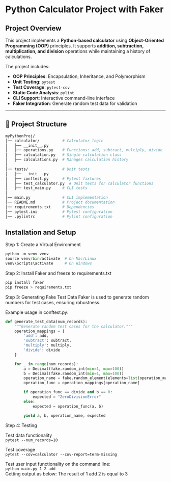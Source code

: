 # **Python Calculator Project with Faker**

## Project Overview
This project implements a **Python-based calculator** using **Object-Oriented Programming (OOP)** principles. It supports **addition, subtraction, multiplication, and division** operations while maintaining a history of calculations.

The project includes:
- **OOP Principles**: Encapsulation, Inheritance, and Polymorphism
- **Unit Testing**: `pytest`
- **Test Coverage**: `pytest-cov`
- **Static Code Analysis**: `pylint`
- **CLI Support**: Interactive command-line interface
- **Faker Integration**: Generate random test data for validation

---

## **📂 Project Structure**
```bash
myPythonProj/
│── calculator/          # Calculator logic
│   ├── __init__.py
│   ├── operations.py    # Functions: add, subtract, multiply, divide
│   ├── calculation.py   # Single calculation class
│   ├── calculations.py  # Manages calculation history
│
│── tests/               # Unit tests
│   ├── __init__.py
│   ├── conftest.py      # Pytest fixtures
│   ├── test_calculator.py  # Unit tests for calculator functions
│   ├── test_main.py     # CLI tests
│
│── main.py              # CLI implementation
│── README.md            # Project documentation
│── requirements.txt     # Dependencies
│── pytest.ini           # Pytest configuration
│── .pylintrc            # Pylint configuration
```

## Installation and Setup
Step 1: Create a Virtual Environment
```python
python -m venv venv
source venv/bin/activate  # On Mac/Linux
venv\Scripts\activate     # On Windows
```

Step 2: Install Faker and freeze to requirements.txt
```python
pip install faker
pip freeze > requirements.txt
```

Step 3: Generating Fake Test Data
Faker is used to generate random numbers for test cases, ensuring robustness.

Example usage in conftest.py:
```python
def generate_test_data(num_records):
    """Generate random test cases for the calculator."""
    operation_mappings = {
        'add': add,
        'subtract': subtract,
        'multiply': multiply,
        'divide': divide
    }

    for _ in range(num_records):
        a = Decimal(fake.random_int(min=1, max=100))
        b = Decimal(fake.random_int(min=1, max=100))
        operation_name = fake.random_element(elements=list(operation_mappings.keys()))
        operation_func = operation_mappings[operation_name]

        if operation_func == divide and b == 0:
            expected = "ZeroDivisionError"
        else:
            expected = operation_func(a, b)

        yield a, b, operation_name, expected
```

Step 4: Testing

Test data functionality <br>
`pytest --num_records=10`

Test coverage <br>
`pytest --cov=calculator --cov-report=term-missing`

Test user input functionality on the command line: <br>
`python main.py 1 2 add` <br>
Getting output as below:
The result of 1 add 2 is equal to 3